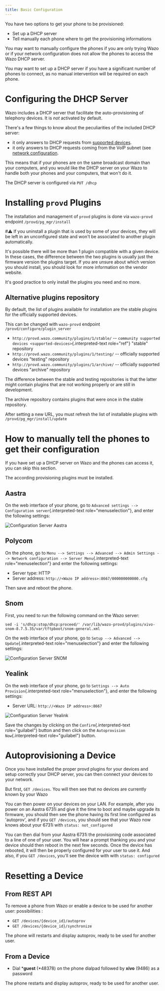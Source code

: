 ```yaml
---
title: Basic Configuration
---
```


You have two options to get your phone to be provisioned:

-   Set up a DHCP server
-   Tell manually each phone where to get the provisioning informations

You may want to manually configure the phones if you are only trying
Wazo or if your network configuration does not allow the phones to
access the Wazo DHCP server.

You may want to set up a DHCP server if you have a significant number of
phones to connect, as no manual intervention will be required on each
phone.

Configuring the DHCP Server
===========================

Wazo includes a DHCP server that facilitate the auto-provisioning of
telephony devices. It is *not* activated by default.

There's a few things to know about the peculiarities of the included
DHCP server:

-   it only answers to DHCP requests from
    [supported devices](/uc-doc/ecosystem/supported_devices).
-   it only answers to DHCP requests coming from the VoIP subnet (see
    [network configuration](/uc-doc/system/network/network).

This means that if your phones are on the same broadcast domain than
your computers, and you would like the DHCP server on your Wazo to
handle both your phones and your computers, that won't do it.

The DHCP server is configured via `PUT /dhcp`

Installing `provd` Plugins
==========================

The installation and management of `provd` plugins is done via
`wazo-provd` endpoint `/provd/pg_mgr/install`

#:warning: If you uninstall a plugin that is used by some of your devices, they
will be left in an unconfigured state and won't be associated to
another plugin automatically.

It's possible there will be more than 1 plugin compatible with a given
device. In these cases, the difference between the two plugins is
usually just the firmware version the plugins target. If you are unsure
about which version you should install, you should look for more
information on the vendor website.

It's good practice to only install the plugins you need and no more.

Alternative plugins repository
------------------------------

By default, the list of plugins available for installation are the
stable plugins for the officially supported devices.

This can be changed with `wazo-provd` endpoint
`/provd/configure/plugin_server`

-   `http://provd.wazo.community/plugins/1/stable/` --
    `community supported devices
    <supported-devices>`{.interpreted-text role="ref"} "stable"
    repository
-   `http://provd.wazo.community/plugins/1/testing/` -- officially
    supported devices "testing" repository
-   `http://provd.wazo.community/plugins/1/archive/` -- officially
    supported devices "archive" repository

The difference between the stable and testing repositories is that the
latter might contain plugins that are not working properly or are still
in development.

The archive repository contains plugins that were once in the stable
repository.

After setting a new URL, you must refresh the list of installable
plugins with `/provd/pg_mgr/install/update`

How to manually tell the phones to get their configuration
==========================================================

If you have set up a DHCP server on Wazo and the phones can access it,
you can skip this section.

The according provisioning plugins must be installed.

Aastra
------

On the web interface of your phone, go to
`Advanced settings --> Configuration
server`{.interpreted-text role="menuselection"}, and enter the following
settings:

![Configuration Server Aastra](/images/uc-doc/provisioning/config_server_aastra.png)

Polycom
-------

On the phone, go to
`Menu --> Settings --> Advanced --> Admin Settings --> Network
configuration --> Server Menu`{.interpreted-text role="menuselection"}
and enter the following settings:

-   Server type: HTTP
-   Server address: `http://<Wazo IP address>:8667/000000000000.cfg`

Then save and reboot the phone.

Snom
----

First, you need to run the following command on the Wazo server:

    sed -i 's/dhcp:stop/dhcp:proceed/' /var/lib/wazo-provd/plugins/xivo-snom-8.7.5.35/var/tftpboot/snom-general.xml

On the web interface of your phone, go to
`Setup --> Advanced --> Update`{.interpreted-text role="menuselection"}
and enter the following settings:

![Configuration Server SNOM](/images/uc-doc/provisioning/config_server_snom.png)

Yealink
-------

On the web interface of your phone, go to
`Settings --> Auto Provision`{.interpreted-text role="menuselection"},
and enter the following settings:

-   Server URL: `http://<Wazo IP address>:8667`

![Configuration Server Yealink](/images/uc-doc/provisioning/config_server_yealink.png)

Save the changes by clicking on the `Confirm`{.interpreted-text
role="guilabel"} button and then click on the
`Autoprovision Now`{.interpreted-text role="guilabel"} button.

Autoprovisioning a Device
=========================

Once you have installed the proper provd plugins for your devices and
setup correctly your DHCP server, you can then connect your devices to
your network.

But first, `GET /devices`. You will then see that no devices are
currently known by your Wazo

You can then power on your devices on your LAN. For example, after you
power on an Aastra 6731i and give it the time to boot and maybe upgrade
its firmware, you should then see the phone having its first line
configured as 'autoprov', and if you `GET /devices`, you should see
that your Wazo now knows about your 6731i with `status: not_configured`

You can then dial from your Aastra 6731i the provisioning code
associated to a line of one of your user. You will hear a prompt
thanking you and your device should then reboot in the next few seconds.
Once the device has rebooted, it will then be properly configured for
your user to use it. And also, if you `GET /devices`, you'll see the
device with with `status: configured`

Resetting a Device
==================

From REST API
-------------

To remove a phone from Wazo or enable a device to be used for another
user: possibilities :

-   `GET /devices/{device_id}/autoprov`
-   `GET /devices/{device_id}/synchronize`

The phone will restarts and display autoprov, ready to be used for
another user.

From a Device
-------------

-   Dial ***guest** (*48378) on the phone dialpad followed by
    **xivo** (9486) as a password

The phone restarts and display autoprov, ready to be used for another
user.
